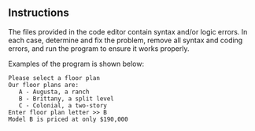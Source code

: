 ## Instructions

The files provided in the code editor contain syntax and/or logic errors. In each case, determine and fix the problem, remove all syntax and coding errors, and run the program to ensure it works properly.

Examples of the program is shown below:

```
Please select a floor plan
Our floor plans are:
   A - Augusta, a ranch
   B - Brittany, a split level
   C - Colonial, a two-story
Enter floor plan letter >> B
Model B is priced at only $190,000
```
